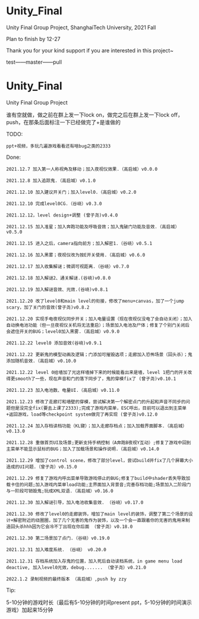 # Unity_Final
Unity Final Group Project, ShanghaiTech University, 2021 Fall

Plan to finish by 12-27

Thank you for your kind support if you are interested in this project~

test——master——pull

# Unity_Final
Unity Final Group Project

谁有空就做，做之前在群上发一下lock on，做完之后在群上发一下lock off，push，在那条后面标注一下已经做完了+是谁做的

TODO:

	ppt+视频，多玩几遍游戏看看还有啥bug之类的2333

Done:

	2021.12.7 加入第一人称视角及移动；加入夜视仪效果.（高启城）v0.0.0
	
	2021.12.8 加入追踪鬼.（高启城）v0.1.0
	
	2021.12.10 加入建议开关门；加入level0.（高启城）v0.2.0

	2021.12.10 完成level0CG.（谷峣）v0.3.0

	2021.12.12，level design+调整 (曾子尧)v0.4.0

	2021.12.15 加入准星；加入奔跑功能及呼吸音效；加入鬼破门功能及音效.（高启城）v0.5.0

	2021.12.15 进入之后，camera指向前方；加入解密1.（谷峣）v0.5.1

	2021.12.16 加入黑雾；夜视仪改为按E开关使用.（高启城）v0.6.0

	2021.12.17 加入收集解谜；微调可视距离.（谷峣）v0.7.0

	2021.12.18 加入解谜2、通关解谜.(谷峣)v0.8.0

	2021.12.19 加入解谜音效、光效.(谷峣)v0.8.1

	2021.12.20 改了level0和main level的衔接，修改了menu+canvas，加了一个jump scary，加了关门的音效(曾子尧)v0.8.2
	
	2021.12.20 实现手电夜视仪同步开关；加入电量设置（现在夜视仪没电了会自动关闭）；加入自动换电池功能（但一旦夜视仪关机将无法重启）；场景加入电池及尸体；修复了个别门关闭后会遮住开关的BUG；level0加入黑雾.（高启城）v0.9.0

	2021.12.22 level0 添加音效(谷峣)v0.9.1
	
	2021.12.22 更新鬼的模型动画及逻辑；门添加可摧毁选项；走廊加入恐怖场景（回头杀）；鬼添加随机音效.（高启城）v0.10.0

	2021.12.22 level 0给墙加了光这样墙掉下来的时候能看出来是墙，level 1把门的开关改得更smooth了一些，现在声音和门的落下同步了，鬼的穿模fix了 (曾子尧)v0.10.1
	
	2021.12.23 加入电池数、电量UI.（高启城）v0.11.0

	2021.12.23 修改了走廊灯和墙壁的穿模，尝试解决第一个解密点门的升起和声音不同步的问题但是没完全fix(要去上课了2333);完成了游戏内菜单，ESC呼出，目前可以退出到主菜单+返回游戏，load等checkpoint system做完了再实现 (曾子尧)v0.12.0
	
	2021.12.24 加入存档读档功能（KL键）；加入走廊存档点；加入加载界面脚本.（高启城）v0.13.0
	
	2021.12.28 重做首页UI及场景;更新支持手柄控制（A奔跑B夜视Y互动）;修复了游戏中回到主菜单不能显示鼠标的BUG；加入了加载场景和操作说明.（高启城）v0.14.0
 
	2021.12.29 增加了control scene，修改了部分level，尝试build并fix了几个屏幕大小造成的UI问题.（曾子尧）v0.15.0
	
	2021.12.29 修复了游戏内呼出菜单导致游戏停止的BUG;修复了build中shader丢失导致加载卡住的问题;加入游戏内菜单load功能;主界面加入背景音;完善存档功能;场景加入二阶段门与一阶段可销毁鬼;玩成XML双语.（高启城）v0.16.0

	2021.12.30 加入解谜引导，加入电池收集音效. （谷峣）v0.17.0

	2021.12.30 修改了level0的走廊装饰，增加了main level的装饰，调整了第二个场景的设计+解密附近的绕圈圈，加了几个无害的鬼作为装饰，以及一个会一直跟着你的无害的鬼用来制造回头杀hhh因为它会冷不丁出现在你后面 （曾子尧）v0.18.0

	2021.12.30 第二场景加了点门.（谷峣）v0.19.0

	2021.12.31 加入难度系统. （谷峣） v0.20.0

	2021.12.31 存档系统加入存鬼的位置，加入死后自动读档系统，in game menu load deactive, 加入level0光效，debug....... （曾子尧）v0.21.0

	2022.1.2 录制视频的最终版本 （高启城）,push by zzy
Tip:

5-10分钟的游戏时长（最后有5-10分钟的时间present ppt，5-10分钟的时间演示游戏）加起来15分钟


